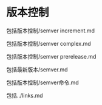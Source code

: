# 版本控制

包括版本控制/semver increment.md

包括版本控制/semver complex.md

包括版本控制/semver prerelease.md

包括最新版本/semver.md

包括版本控制/semver命令.md

包括../links.md
